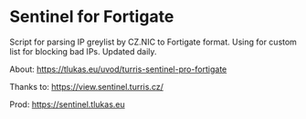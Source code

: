 # Sentinel for Fortigate
Script for parsing IP greylist by CZ.NIC to Fortigate format. Using for custom list for blocking bad IPs. Updated daily.

About: https://tlukas.eu/uvod/turris-sentinel-pro-fortigate

Thanks to: https://view.sentinel.turris.cz/

Prod: https://sentinel.tlukas.eu
